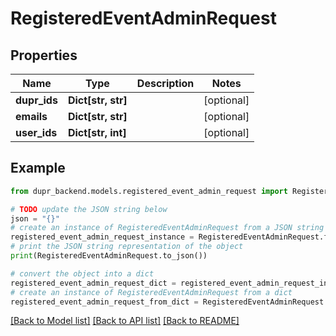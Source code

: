 # RegisteredEventAdminRequest


## Properties

Name | Type | Description | Notes
------------ | ------------- | ------------- | -------------
**dupr_ids** | **Dict[str, str]** |  | [optional] 
**emails** | **Dict[str, str]** |  | [optional] 
**user_ids** | **Dict[str, int]** |  | [optional] 

## Example

```python
from dupr_backend.models.registered_event_admin_request import RegisteredEventAdminRequest

# TODO update the JSON string below
json = "{}"
# create an instance of RegisteredEventAdminRequest from a JSON string
registered_event_admin_request_instance = RegisteredEventAdminRequest.from_json(json)
# print the JSON string representation of the object
print(RegisteredEventAdminRequest.to_json())

# convert the object into a dict
registered_event_admin_request_dict = registered_event_admin_request_instance.to_dict()
# create an instance of RegisteredEventAdminRequest from a dict
registered_event_admin_request_from_dict = RegisteredEventAdminRequest.from_dict(registered_event_admin_request_dict)
```
[[Back to Model list]](../README.md#documentation-for-models) [[Back to API list]](../README.md#documentation-for-api-endpoints) [[Back to README]](../README.md)



